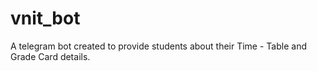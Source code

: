 # vnit_bot
A telegram bot created to provide students about their Time - Table and Grade Card details.
